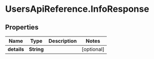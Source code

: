 # UsersApiReference.InfoResponse

## Properties

Name | Type | Description | Notes
------------ | ------------- | ------------- | -------------
**details** | **String** |  | [optional] 


